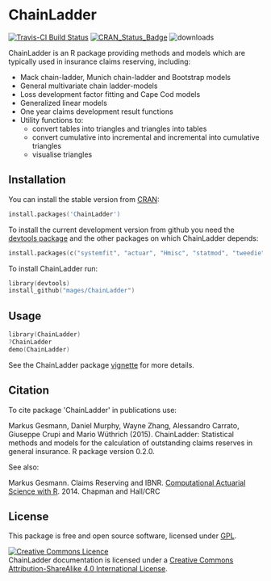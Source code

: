 # ChainLadder 
[![Travis-CI Build Status](https://travis-ci.org/mages/ChainLadder.svg?branch=master)](https://travis-ci.org/mages/ChainLadder) [![CRAN\_Status\_Badge](http://www.r-pkg.org/badges/version/ChainLadder)](http://cran.r-project.org/web/packages/metricsgraphics) ![downloads](http://cranlogs.r-pkg.org/badges/grand-total/ChainLadder)


ChainLadder is an R package providing methods and models which are typically 
used in insurance claims reserving, including:

- Mack chain-ladder, Munich chain-ladder and Bootstrap models
- General multivariate chain ladder-models 
- Loss development factor fitting and Cape Cod models 
- Generalized linear models 
- One year claims development result functions
- Utility functions to:
  - convert tables into triangles and triangles into tables 
  - convert cumulative into incremental and incremental into cumulative triangles
  - visualise triangles

## Installation

You can install the stable version from
[CRAN](http://cran.r-project.org/package=ChainLadder):

```s
install.packages('ChainLadder')
```

To install the current development version from github you need the [devtools package](http://cran.r-project.org/package=devtools) and the other packages on which ChainLadder depends:

```s
install.packages(c("systemfit", "actuar", "Hmisc", "statmod", "tweedie", "cplm"))
```

To install ChainLadder run:
```s
library(devtools)
install_github("mages/ChainLadder")
```

## Usage

```s
library(ChainLadder)
?ChainLadder
demo(ChainLadder)
```

See the ChainLadder package [vignette](http://cran.r-project.org/web/packages/ChainLadder/vignettes/ChainLadder.pdf) for more details. 

## Citation

To cite package 'ChainLadder' in publications use:

  Markus Gesmann, Daniel Murphy, Wayne Zhang, Alessandro Carrato,
  Giuseppe Crupi and Mario Wüthrich (2015). 
  ChainLadder: Statistical methods and models for the calculation of 
  outstanding claims reserves in general insurance. R package version 0.2.0.
  
See also:

  Markus Gesmann. Claims Reserving and IBNR. [Computational Actuarial Science
  with R](http://www.crcpress.com/product/isbn/9781466592599). 2014. Chapman and Hall/CRC

## License

This package is free and open source software, licensed under [GPL](https://www.gnu.org/copyleft/gpl.html).

<a rel="license" href="http://creativecommons.org/licenses/by-sa/4.0/deed.en_GB"><img alt="Creative Commons Licence" class="c1" src="http://i.creativecommons.org/l/by-sa/4.0/80x15.png" /></a><br />
<span>ChainLadder documentation</span> is licensed under a <a rel="license" href="http://creativecommons.org/licenses/by-sa/4.0/deed.en_GB">Creative Commons Attribution-ShareAlike 4.0 International License</a>. 
